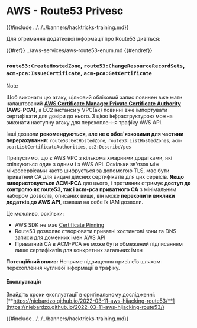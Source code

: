 # AWS - Route53 Privesc

{{#include ../../../banners/hacktricks-training.md}}

Для отримання додаткової інформації про Route53 дивіться:

{{#ref}}
../aws-services/aws-route53-enum.md
{{#endref}}

### `route53:CreateHostedZone`, `route53:ChangeResourceRecordSets`, `acm-pca:IssueCertificate`, `acm-pca:GetCertificate`

> [!NOTE]
> Щоб виконати цю атаку, цільовий обліковий запис повинен вже мати налаштований [**AWS Certificate Manager Private Certificate Authority**](https://aws.amazon.com/certificate-manager/private-certificate-authority/) **(AWS-PCA)**, а EC2 інстанси у VPC(ах) повинні вже імпортувати сертифікати для довіри до нього. З цією інфраструктурою можна виконати наступну атаку для перехоплення трафіку AWS API.

Інші дозволи **рекомендуються, але не є обов'язковими для частини перерахування**: `route53:GetHostedZone`, `route53:ListHostedZones`, `acm-pca:ListCertificateAuthorities`, `ec2:DescribeVpcs`

Припустимо, що є AWS VPC з кількома хмарними додатками, які спілкуються один з одним і з AWS API. Оскільки зв'язок між мікросервісами часто шифрується за допомогою TLS, має бути приватний CA для видачі дійсних сертифікатів для цих сервісів. **Якщо використовується ACM-PCA** для цього, і противник отримує **доступ до контролю як route53, так і acm-pca приватного CA** з мінімальним набором дозволів, описаних вище, він може **перехопити виклики додатків до AWS API**, взявши на себе їх IAM дозволи.

Це можливо, оскільки:

- AWS SDK не має [Certificate Pinning](https://www.digicert.com/blog/certificate-pinning-what-is-certificate-pinning)
- Route53 дозволяє створювати приватні хостингові зони та DNS записи для доменних імен AWS API
- Приватний CA в ACM-PCA не може бути обмежений підписанням лише сертифікатів для конкретних загальних імен

**Потенційний вплив:** Непряме підвищення привілеїв шляхом перехоплення чутливої інформації в трафіку.

#### Експлуатація <a href="#discovery" id="discovery"></a>

Знайдіть кроки експлуатації в оригінальному дослідженні: [**https://niebardzo.github.io/2022-03-11-aws-hijacking-route53/**](https://niebardzo.github.io/2022-03-11-aws-hijacking-route53/)

{{#include ../../../banners/hacktricks-training.md}}
